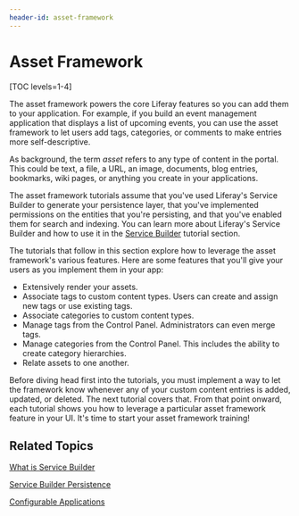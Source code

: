 ```yaml
---
header-id: asset-framework
---
```


# Asset Framework

[TOC levels=1-4]

The asset framework powers the core Liferay features so you can add them to your
application. For example, if you build an event management application that
displays a list of upcoming events, you can use the asset framework to let users
add tags, categories, or comments to make entries more self-descriptive. 

As background, the term *asset* refers to any type of content in the portal.
This could be text, a file, a URL, an image, documents, blog entries, bookmarks,
wiki pages, or anything you create in your applications. 

The asset framework tutorials assume that you've used Liferay's Service Builder
to generate your persistence layer, that you've implemented permissions on the
entities that you're persisting, and that you've enabled them for search and
indexing. You can learn more about Liferay's Service Builder and how to use it
in the
[Service Builder](/docs/7-1/tutorials/-/knowledge_base/t/service-builder)
tutorial section.

The tutorials that follow in this section explore how to leverage the asset
framework's various features. Here are some features that you'll give your users
as you implement them in your app: 

-  Extensively render your assets.
-  Associate tags to custom content types. Users can create and assign new
   tags or use existing tags. 
-  Associate categories to custom content types. 
-  Manage tags from the Control Panel. Administrators can even merge tags. 
-  Manage categories from the Control Panel. This includes the ability to
   create category hierarchies. 
-  Relate assets to one another. 

Before diving head first into the tutorials, you must implement a way to let the
framework know whenever any of your custom content entries is added, updated, or
deleted. The next tutorial covers that. From that point onward, each tutorial
shows you how to leverage a particular asset framework feature in your UI.
It's time to start your asset framework training!

## Related Topics

[What is Service Builder](/docs/7-1/tutorials/-/knowledge_base/t/what-is-service-builder)

[Service Builder Persistence](/docs/7-1/tutorials/-/knowledge_base/t/service-builder-persistence)

[Configurable Applications](/docs/7-1/tutorials/-/knowledge_base/t/configurable-applications)

